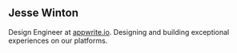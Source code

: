 ## Jesse Winton

Design Engineer at [appwrite.io](https://appwrite.io). Designing and building exceptional experiences on our platforms.
